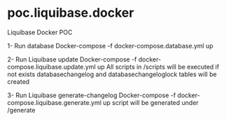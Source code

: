 # poc.liquibase.docker
Liquibase Docker POC

1- Run database
Docker-compose -f docker-compose.database.yml up

2- Run Liquibase update
Docker-compose -f docker-compose.liquibase.update.yml up
All scripts in /scripts will be executed
if not exists databasechangelog and databasechangeloglock tables will be created 

3- Run Liquibase generate-changelog
Docker-compose -f docker-compose.liquibase.generate.yml up
script will be generated under /generate


